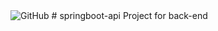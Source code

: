 <img alt="GitHub" src="https://img.shields.io/github/license/nhulq98/springboot-api">
# springboot-api
Project for back-end
